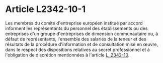 # Article L2342-10-1

Les membres du comité d'entreprise européen institué par accord informent les représentants du personnel des établissements ou des entreprises d'un groupe d'entreprises de dimension communautaire ou, à défaut de représentants, l'ensemble des salariés de la teneur et des résultats de la procédure d'information et de consultation mise en œuvre, dans le respect des dispositions relatives au secret professionnel et à l'obligation de discrétion mentionnées à l'article [L. 2342-10][1].

 [1]: /affichCodeArticle.do?cidTexte=LEGITEXT000006072050&idArticle=LEGIARTI000006902168&dateTexte=&categorieLien=cid